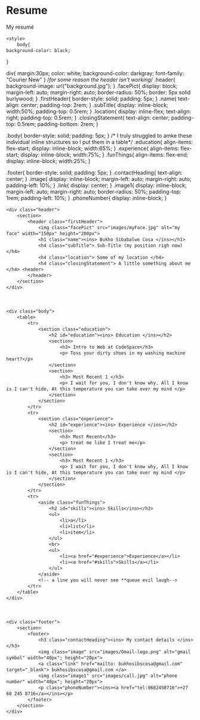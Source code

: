 # Resume
 My resumé

<!DOCTYPE html>
<html>
  <head>
    <title> Bukho's Resumé </title>
    <link rel="stylesheet" type="text/css" href="stylesheet.css">

    <style>
        body{
    background-color: black;
}


div{
    margin:30px;
    color: white;
    background-color: darkgray;
    font-family: "Courier New"
}
/*for some reason the header isn't working*/
.header{
    background-image: url("background.jpg");
}
.facePict{
    display: block;
    margin-left: auto;
    margin-right: auto;
    border-radius: 50%;
    border: 5px solid burlywood;
}
.firstHeader{
    border-style: solid;
    padding: 5px;
}
.name{
    text-align: center;
    padding-top: 2rem;
}
.subTitle{
    display: inline-block;
    width:50%;
    padding-top: 0.5rem;
}
.location{
    display: inline-flex;
    text-align: right;
    padding-top: 0.5rem;
}
.closingStatement{
    text-align: center;
    padding-top: 0.5rem;
    padding-bottom: 2rem;
}



.body{
    border-style: solid;
    padding: 5px;
}
/* I truly struggled to amke these individual inline structures so I put them in a table*/
.education{
    align-items: flex-start;
    display: inline-block;
    width:65%;
}
.experience{
    align-items: flex-start;
    display: inline-block;
    width:75%;
}
.funThings{
    align-items: flex-end;
    display: inline-block;
    width:25%;
}



.footer{
    border-style: solid;
    padding: 5px;
}
.contactHeading{
    text-align: center;
}
.image{
    display: inline-block;
    margin-left: auto;
    margin-right: auto;
    padding-left: 10%;
}
.link{
    display: center;
}
.image1{
    display: inline-block;
    margin-left: auto;
    margin-right: auto;
    border-radius: 50%;
    padding-top: 1rem;
    padding-left: 10%;
}
.phoneNumber{
    display: inline-block;
}
    </style>
  </head>


  <body>

    <div class="header">
        <section>
            <header class="firstHeader">
                <img class="facePict" src="images/myFace.jpg" alt="my face" width="150px" height="200px">
                <h1 class="name"><ins> Bukho Sibabalwe Cosa </ins></h1>
                <h4 class="subTitle"> Sub-Title (my position righ now) </h4> 
                <h4 class="location"> Some of my location </h4>
                <h4 class="closingStatement"> A little something about me </h4> <header>                                                      
            </header>
        </section>
    </div>



    <div class="body">
        <table>
            <tr>
                <section class="education">
                    <h2 id="education"><ins> Education </ins></h2>
                    <section>
                        <h3> Intro to Web at CodeSpace</h3>
                        <p> Toss your dirty shoes in my washing machine heart?</p>
                    </section>
                    <section>
                        <h3> Most Recent 1 </h3>
                        <p> I wait for you, I don't know why, All I know is I can't hide, At this temperature you can take over my mind </p>
                    </section>
                </section>
            </tr>
            <tr>
                <section class="experience">
                    <h2 id="experience"><ins> Experience </ins></h2>
                    <section>
                        <h3> Most Recent</h3>
                        <p> treat me like I treat me</p>
                    </section>
                    <section>
                        <h3> Most Recent 1 </h3>
                        <p> I wait for you, I don't know why, All I know is I can't hide, At this temperature you can take over my mind </p>
                    </section>
                </section>
            </tr>
            <tr>
                <aside class="funThings">
                    <h2 id="skills"><ins> Skills</ins></h2>
                    <ul>
                        <li>a</li>
                        <li>list</li>
                        <li>item</li>
                    </ul>
                    <br>
                    <ul>
                        <li><a href="#experience">Experience</a></li>
                        <li><a href="#skills">Skills</a></li>
                    </ul>
                </aside>
                <!-- a line you will never see **queue evil laugh-->
            </tr>
        </table>
    </div>



    <div class="footer">
        <section>
            <footer>
                <h3 class="contactHeading"><ins> My contact details </ins></h3>
                <img class="image" src="images/Gmail-logo.png" alt="gmail symbol" width="40px"; height="20px">
                <a class="link" href="mailto: bukhosibscosa@gmail.com" target="_blank"> bukhosibscosa@gmail.com </a>
                <img class="image1" src="images/call.jpg" alt="phone number" width="40px"; height="20px"> 
                <p class="phoneNumber"><ins><a href="tel:0682458716">+27 68 245 8716</a></ins></p>
            </footer>
        </section>
    </div>

    

  </body>
</html>